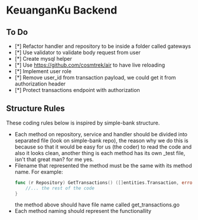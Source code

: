 # KeuanganKu Backend

## To Do
- [*] Refactor handler and repository to be inside a folder called gateways
- [*] Use validator to validate body request from user
- [*] Create mysql helper
- [*] Use https://github.com/cosmtrek/air to have live reloading
- [*] Implement user role
- [*] Remove user_id from transaction payload, we could get it from authorization header
- [*] Protect transactions endpoint with authorization

## Structure Rules
These coding rules below is inspired by simple-bank structure.
- Each method on repository, service and handler should be divided into separated file (look on simple-bank repo), the reason why we do this
is because so that it would be easy for us (the coder) to read the code and also it looks clean, another thing is each method has its own
_test file, isn't that great man? for me yes.
- Filename that represented the method must be the same with its method name.
    For example:
    ```go
    func (r Repository) GetTransactions() ([]entities.Transaction, error) {
        //... the rest of the code
    }
    ```
    the method above should have file name called get_transactions.go
- Each method naming should represent the functionallity
